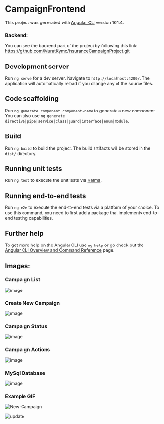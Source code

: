 # CampaignFrontend

This project was generated with [Angular CLI](https://github.com/angular/angular-cli) version 16.1.4.

### Backend:
You can see the backend part of the project by following this link: https://github.com/MuratKymc/insuranceCampaignProject.git


## Development server

Run `ng serve` for a dev server. Navigate to `http://localhost:4200/`. The application will automatically reload if you change any of the source files.

## Code scaffolding

Run `ng generate component component-name` to generate a new component. You can also use `ng generate directive|pipe|service|class|guard|interface|enum|module`.

## Build

Run `ng build` to build the project. The build artifacts will be stored in the `dist/` directory.

## Running unit tests

Run `ng test` to execute the unit tests via [Karma](https://karma-runner.github.io).

## Running end-to-end tests

Run `ng e2e` to execute the end-to-end tests via a platform of your choice. To use this command, you need to first add a package that implements end-to-end testing capabilities.

## Further help

To get more help on the Angular CLI use `ng help` or go check out the [Angular CLI Overview and Command Reference](https://angular.io/cli) page.


## Images: 

### Campaign List
![image](https://github.com/MuratKymc/insuranceCampaignProject-frontend/assets/99142274/8de627e6-e83d-4444-930f-31f1d05fb5aa)

### Create New Campaign
![image](https://github.com/MuratKymc/insuranceCampaignProject-frontend/assets/99142274/75d85ab8-3a2c-43a6-81f4-0f052d6d93cb)

### Campaign Status
![image](https://github.com/MuratKymc/insuranceCampaignProject-frontend/assets/99142274/885b2236-a00f-47f1-98a5-e91af38e83f9)

###  Campaign Actions
![image](https://github.com/MuratKymc/insuranceCampaignProject-frontend/assets/99142274/1777a3aa-3c59-4fc0-9855-48587a26db76)


###  MySql Database
![image](https://github.com/MuratKymc/insuranceCampaignProject-frontend/assets/99142274/7c74ee4c-6ade-4057-8234-a20c532f7f37)



###  Example GIF

![New-Campaign](https://github.com/MuratKymc/insuranceCampaignProject-frontend/assets/99142274/82236bc9-2822-437a-b99d-4c65ccb681e5)

![update](https://github.com/MuratKymc/insuranceCampaignProject-frontend/assets/99142274/b61283f7-4d02-4238-887f-a38b46c76325)




